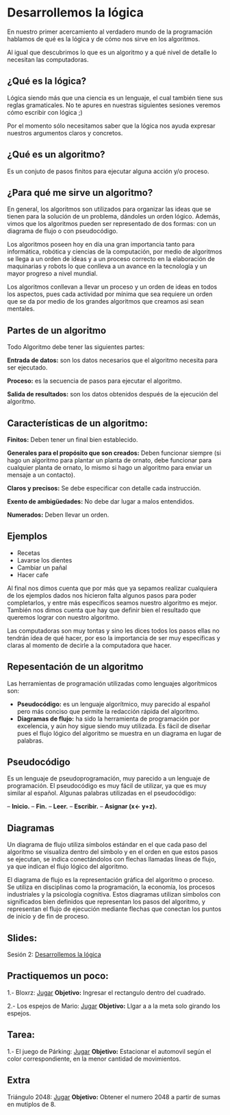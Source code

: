 Desarrollemos la lógica
==
En nuestro primer acercamiento al verdadero mundo de la programación hablamos de qué es la lógica y de cómo nos sirve en los algoritmos.

Al igual que descubrimos lo que es un algoritmo y a qué nivel de detalle lo necesitan las computadoras.


¿Qué es la lógica?
--
Lógica siendo más que una ciencia es un lenguaje, el cual también tiene sus reglas gramaticales. No te apures en nuestras siguientes sesiones veremos cómo escribir con lógica ;)

Por el momento sólo necesitamos saber que la lógica nos ayuda expresar nuestros argumentos claros y concretos.
 

¿Qué es un algoritmo?
--
Es un conjuto de pasos finitos para ejecutar alguna acción y/o proceso.


¿Para qué me sirve un algoritmo?
--

En general, los algoritmos son utilizados para organizar las ideas que se tienen para la solución de un problema, dándoles un orden lógico. Además, vimos que los algoritmos pueden ser representado de dos formas: con un diagrama de flujo o con pseudocódigo.

Los algoritmos poseen hoy en día una gran importancia tanto para informática, robótica y ciencias de la computación, por medio de algoritmos se llega a un orden de ideas y a un proceso correcto en la elaboración de maquinarias y robots lo que conlleva a un avance en la tecnología y un mayor progreso a nivel mundial.

Los algoritmos conllevan a llevar un proceso y un orden de ideas en todos los aspectos, pues cada actividad por mínima que sea requiere un orden que se da por medio de los grandes algoritmos que creamos asi sean mentales.


Partes de un algoritmo
--

Todo Algoritmo debe tener las siguientes partes:

**Entrada de datos:** son los datos necesarios que el algoritmo necesita para ser ejecutado.

**Proceso:** es la secuencia de pasos para ejecutar el algoritmo.

**Salida de resultados:** son los datos obtenidos después de la ejecución del algoritmo.

Características de un algoritmo:
--
**Finitos:** Deben tener un final bien establecido.

**Generales para el propósito que son creados:** Deben funcionar siempre (si hago un algoritmo para plantar un planta de ornato, debe funcionar para cualquier planta de ornato, lo mismo si hago un algoritmo para enviar un mensaje a un contacto).

**Claros y precisos:** Se debe especificar con detalle cada instrucción.

**Exento de ambigüedades:**  No debe dar lugar a malos entendidos.

**Numerados:** Deben llevar un orden.

Ejemplos
--
- Recetas
- Lavarse los dientes
- Cambiar un pañal
- Hacer cafe


Al final nos dimos cuenta que por más que ya sepamos realizar cualquiera de los ejemplos dados nos hicieron falta algunos pasos para poder completarlos, y entre más específicos seamos nuestro algoritmo es mejor. También nos dimos cuenta que hay que definir bien el resultado que queremos lograr con nuestro algoritmo.

Las computadoras son muy tontas y sino les dices todos los pasos ellas no tendrán idea de qué hacer, por eso la importancia de ser muy específicas y claras al momento de decirle a la computadora que hacer.

Repesentación de un algoritmo
--
Las herramientas de programación utilizadas como lenguajes algorítmicos son:
- **Pseudocódigo:** es un lenguaje algorítmico, muy parecido  al español pero más conciso que permite la redacción  rápida del algoritmo.
- **Diagramas de flujo:** ha sido la herramienta de programación por excelencia, y aún hoy sigue siendo muy  utilizada. Es fácil de diseñar pues el flujo lógico del  algoritmo se muestra en un diagrama en lugar de palabras.

Pseudocódigo
--
Es un lenguaje de pseudoprogramación, muy parecido a un lenguaje de programación. El pseudocódigo es muy fácil de utilizar, ya que es muy  similar al español.   Algunas palabras utilizadas en el pseudocódigo:

– **Inicio.**
– **Fin.**
– **Leer.**
– **Escribir.**
– **Asignar (x← y+z).**

Diagramas
--
Un diagrama de flujo utiliza símbolos estándar en el que  cada paso del algoritmo se visualiza dentro del símbolo  y en el orden en que estos pasos se ejecutan, se indica conectándolos con flechas llamadas líneas de flujo, ya que indican el flujo lógico del algoritmo.

El diagrama de flujo es la representación gráfica del algoritmo o proceso. Se utiliza en disciplinas como la programación, la economía, los procesos industriales y la psicología cognitiva. Estos diagramas utilizan símbolos con significados bien definidos que representan los pasos del algoritmo, y representan el flujo de ejecución mediante flechas que conectan los puntos de inicio y de fin de proceso.

Slides:
--
Sesión 2: [Desarrollemos la lógica](https://www.haikudeck.com/baby-steps-education-presentation-udgjCCdvSw)

Practiquemos un poco:
--
1.- Bloxrz: [Jugar](http://www.paisdelosjuegos.com.mx/juego/bloques+m%C3%B3viles/bloxorz.html)
	 **Objetivo:** Ingresar el rectangulo dentro del cuadrado.

2.- Los espejos de Mario: [Jugar](http://www.pequejuegos.com/jugar-los-espejos-de-mario.html)
	 **Objetivo:** Llgar a a la meta solo girando los espejos.

Tarea:
--
1.- El juego de Párking: [Jugar](http://www.pequejuegos.com/jugar-los-espejos-de-mario.html)
	**Objetivo:** Estacionar el automovil según el color correspondiente, en la menor cantidad de movimientos.

Extra
--
Triángulo 2048: [Jugar](http://www.pequejuegos.com/jugar-tringulo-2048.html)
	 **Objetivo:** Obtener el numero 2048 a partir de sumas en mutiplos de 8.

